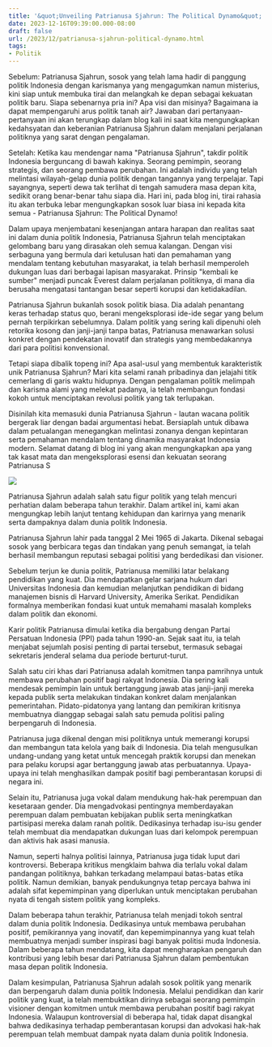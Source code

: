 ```yaml
---
title: '&quot;Unveiling Patrianusa Sjahrun: The Political Dynamo&quot;'
date: 2023-12-16T09:39:00.000-08:00
draft: false
url: /2023/12/patrianusa-sjahrun-political-dynamo.html
tags: 
- Politik
---
```


  

Sebelum: Patrianusa Sjahrun, sosok yang telah lama hadir di panggung politik Indonesia dengan karismanya yang mengagumkan namun misterius, kini siap untuk membuka tirai dan melangkah ke depan sebagai kekuatan politik baru. Siapa sebenarnya pria ini? Apa visi dan misinya? Bagaimana ia dapat mempengaruhi arus politik tanah air? Jawaban dari pertanyaan-pertanyaan ini akan terungkap dalam blog kali ini saat kita mengungkapkan kedahsyatan dan keberanian Patrianusa Sjahrun dalam menjalani perjalanan politiknya yang sarat dengan pengalaman.

  

Setelah: Ketika kau mendengar nama "Patrianusa Sjahrun", takdir politik Indonesia berguncang di bawah kakinya. Seorang pemimpin, seorang strategis, dan seorang pembawa perubahan. Ini adalah individu yang telah melintasi wilayah-gelap dunia politik dengan tangannya yang terpelajar. Tapi sayangnya, seperti dewa tak terlihat di tengah samudera masa depan kita, sedikit orang benar-benar tahu siapa dia. Hari ini, pada blog ini, tirai rahasia itu akan terbuka lebar mengungkapkan sosok luar biasa ini kepada kita semua - Patrianusa Sjahrun: The Political Dynamo!

  

Dalam upaya menjembatani kesenjangan antara harapan dan realitas saat ini dalam dunia politik Indonesia, Patrianusa Sjahrun telah menciptakan gelombang baru yang dirasakan oleh semua kalangan. Dengan visi serbaguna yang bermula dari ketulusan hati dan pemahaman yang mendalam tentang kebutuhan masyarakat, ia telah berhasil memperoleh dukungan luas dari berbagai lapisan masyarakat. Prinsip "kembali ke sumber" menjadi puncak Everest dalam perjalanan politiknya, di mana dia berusaha mengatasi tantangan besar seperti korupsi dan ketidakadilan.

  

Patrianusa Sjahrun bukanlah sosok politik biasa. Dia adalah penantang keras terhadap status quo, berani mengeksplorasi ide-ide segar yang belum pernah terpikirkan sebelumnya. Dalam politik yang sering kali dipenuhi oleh retorika kosong dan janji-janji tanpa batas, Patrianusa menawarkan solusi konkret dengan pendekatan inovatif dan strategis yang membedakannya dari para politisi konvensional.

  

Tetapi siapa dibalik topeng ini? Apa asal-usul yang membentuk karakteristik unik Patrianusa Sjahrun? Mari kita selami ranah pribadinya dan jelajahi titik cemerlang di garis waktu hidupnya. Dengan pengalaman politik melimpah dan karisma alami yang melekat padanya, ia telah membangun fondasi kokoh untuk menciptakan revolusi politik yang tak terlupakan.

  

Disinilah kita memasuki dunia Patrianusa Sjahrun - lautan wacana politik bergerak liar dengan badai argumentasi hebat. Bersiaplah untuk dibawa dalam petualangan menegangkan melintasi zonanya dengan kepintaran serta pemahaman mendalam tentang dinamika masyarakat Indonesia modern. Selamat datang di blog ini yang akan mengungkapkan apa yang tak kasat mata dan mengeksplorasi esensi dan kekuatan seorang Patrianusa S

  

![](https://cdn-2.tstatic.net/bangka/foto/bank/images/foto-ketua-dpw-pan-babel-patrianusa-sjahrun.jpg)

  

Patrianusa Sjahrun adalah salah satu figur politik yang telah mencuri perhatian dalam beberapa tahun terakhir. Dalam artikel ini, kami akan mengungkap lebih lanjut tentang kehidupan dan karirnya yang menarik serta dampaknya dalam dunia politik Indonesia.

  

Patrianusa Sjahrun lahir pada tanggal 2 Mei 1965 di Jakarta. Dikenal sebagai sosok yang berbicara tegas dan tindakan yang penuh semangat, ia telah berhasil membangun reputasi sebagai politisi yang berdedikasi dan visioner.

  

Sebelum terjun ke dunia politik, Patrianusa memiliki latar belakang pendidikan yang kuat. Dia mendapatkan gelar sarjana hukum dari Universitas Indonesia dan kemudian melanjutkan pendidikan di bidang manajemen bisnis di Harvard University, Amerika Serikat. Pendidikan formalnya memberikan fondasi kuat untuk memahami masalah kompleks dalam politik dan ekonomi.

  

Karir politik Patrianusa dimulai ketika dia bergabung dengan Partai Persatuan Indonesia (PPI) pada tahun 1990-an. Sejak saat itu, ia telah menjabat sejumlah posisi penting di partai tersebut, termasuk sebagai sekretaris jenderal selama dua periode berturut-turut.

  

Salah satu ciri khas dari Patrianusa adalah komitmen tanpa pamrihnya untuk membawa perubahan positif bagi rakyat Indonesia. Dia sering kali mendesak pemimpin lain untuk bertanggung jawab atas janji-janji mereka kepada publik serta melakukan tindakan konkret dalam menjalankan pemerintahan. Pidato-pidatonya yang lantang dan pemikiran kritisnya membuatnya dianggap sebagai salah satu pemuda politisi paling berpengaruh di Indonesia.

  

Patrianusa juga dikenal dengan misi politiknya untuk memerangi korupsi dan membangun tata kelola yang baik di Indonesia. Dia telah mengusulkan undang-undang yang ketat untuk mencegah praktik korupsi dan menekan para pelaku korupsi agar bertanggung jawab atas perbuatannya. Upaya-upaya ini telah menghasilkan dampak positif bagi pemberantasan korupsi di negara ini.

  

Selain itu, Patrianusa juga vokal dalam mendukung hak-hak perempuan dan kesetaraan gender. Dia mengadvokasi pentingnya memberdayakan perempuan dalam pembuatan kebijakan publik serta meningkatkan partisipasi mereka dalam ranah politik. Dedikasinya terhadap isu-isu gender telah membuat dia mendapatkan dukungan luas dari kelompok perempuan dan aktivis hak asasi manusia.

  

Namun, seperti halnya politisi lainnya, Patrianusa juga tidak luput dari kontroversi. Beberapa kritikus mengklaim bahwa dia terlalu vokal dalam pandangan politiknya, bahkan terkadang melampaui batas-batas etika politik. Namun demikian, banyak pendukungnya tetap percaya bahwa ini adalah sifat kepemimpinan yang diperlukan untuk menciptakan perubahan nyata di tengah sistem politik yang kompleks.

  

Dalam beberapa tahun terakhir, Patrianusa telah menjadi tokoh sentral dalam dunia politik Indonesia. Dedikasinya untuk membawa perubahan positif, pemikirannya yang inovatif, dan kepemimpinannya yang kuat telah membuatnya menjadi sumber inspirasi bagi banyak politisi muda Indonesia. Dalam beberapa tahun mendatang, kita dapat mengharapkan pengaruh dan kontribusi yang lebih besar dari Patrianusa Sjahrun dalam pembentukan masa depan politik Indonesia.

  

Dalam kesimpulan, Patrianusa Sjahrun adalah sosok politik yang menarik dan berpengaruh dalam dunia politik Indonesia. Melalui pendidikan dan karir politik yang kuat, ia telah membuktikan dirinya sebagai seorang pemimpin visioner dengan komitmen untuk membawa perubahan positif bagi rakyat Indonesia. Walaupun kontroversial di beberapa hal, tidak dapat disangkal bahwa dedikasinya terhadap pemberantasan korupsi dan advokasi hak-hak perempuan telah membuat dampak nyata dalam dunia politik Indonesia.